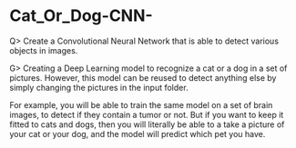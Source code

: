 # Cat_Or_Dog-CNN-

Q>  Create a Convolutional Neural Network that is able to detect various objects in images.

G>  Creating a Deep Learning model to recognize a cat or a dog in a set of pictures. 
    However, this model can be reused to detect anything else by simply changing the pictures in the input folder. 

For example, you will be able to train the same model on a set of brain images, to detect if they contain a tumor or not.
But if you want to keep it fitted to cats and dogs, then you will literally be able to a take a picture of your cat or your dog,
and the model will predict which pet you have.
